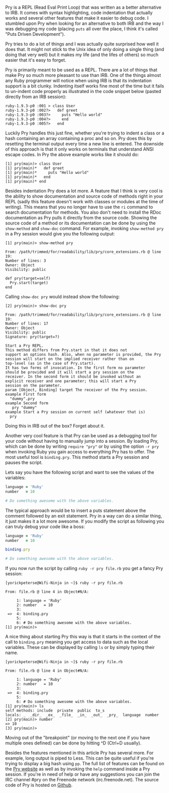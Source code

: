 Pry is a REPL (Read Eval Print Loop) that was written as a better alternative to
IRB. It comes with syntax highlighting, code indentation that actually works and
several other features that make it easier to debug code. I stumbled upon Pry
when looking for an alternative to both IRB and the way I was debugging my code
(placing ``puts`` all over the place, I think it's called "Puts Driven
Development").

Pry tries to do a lot of things and I was actually quite surprised how well it
does that. It might not stick to the Unix idea of only doing a single thing (and
doing that very well) but it makes my life (and the lifes of others) so much
easier that it's easy to forget.

Pry is primarily meant to be used as a REPL. There are a lot of things that make
Pry so much more pleasant to use than IRB. One of the things almost any Ruby
programmer will notice when using IRB is that its indentation support is a bit
clunky. Indenting itself works fine most of the time but it fails to un-indent
code properly as illustrated in the code snippet below (pasted directly from an
IRB session):

    ruby-1.9.3-p0 :001 > class User
    ruby-1.9.3-p0 :002?>   def greet
    ruby-1.9.3-p0 :003?>     puts "Hello world"
    ruby-1.9.3-p0 :004?>     end
    ruby-1.9.3-p0 :005?>   end

Luckily Pry handles this just fine, whether you're trying to indent a class or a
hash containing an array containing a proc and so on. Pry does this by resetting
the terminal output every time a new line is entered. The downside of this
approach is that it only works on terminals that understand ANSI escape codes.
In Pry the above example works like it should do:

    [1] pry(main)> class User
    [1] pry(main)*   def greet
    [1] pry(main)*     puts "Hello world"
    [1] pry(main)*   end
    [1] pry(main)* end

Besides indentation Pry does a lot more. A feature that I think is very cool is
the ability to show documentation and source code of methods right in your REPL
(sadly this feature doesn't work with classes or modules at the time of
writing). This means that you no longer have to use the ``ri`` command to search
documentation for methods. You also don't need to install the RDoc documentation
as Pry pulls it directly from the source code. Showing the source code of a
method or its documentation can be done by using the ``show-method`` and
``show-doc`` command. For example, invoking ``show-method pry`` in a Pry session
would give you the following output:

    [1] pry(main)> show-method pry

    From: /path/trimmed/for/readability/lib/pry/core_extensions.rb @ line 19:
    Number of lines: 3
    Owner: Object
    Visibility: public

    def pry(target=self)
      Pry.start(target)
    end

Calling ``show-doc pry`` would instead show the following:

    [2] pry(main)> show-doc pry

    From: /path/trimmed/for/readability/lib/pry/core_extensions.rb @ line 19:
    Number of lines: 17
    Owner: Object
    Visibility: public
    Signature: pry(target=?)

    Start a Pry REPL.
    This method differs from Pry.start in that it does not
    support an options hash. Also, when no parameter is provided, the Pry
    session will start on the implied receiver rather than on
    top-level (as in the case of Pry.start).
    It has two forms of invocation. In the first form no parameter
    should be provided and it will start a pry session on the
    receiver. In the second form it should be invoked without an
    explicit receiver and one parameter; this will start a Pry
    session on the parameter.
    param [Object, Binding] target The receiver of the Pry session.
    example First form
      "dummy".pry
    example Second form
       pry "dummy"
    example Start a Pry session on current self (whatever that is)
      pry

Doing this in IRB out of the box? Forget about it.

Another very cool feature is that Pry can be used as a debugging tool for your
code without having to manually jump into a session. By loading Pry, which can
be done by writing ``require "pry"`` or by using the option ``-r pry`` when
invoking Ruby you gain access to everything Pry has to offer. The most useful
tool is ``binding.pry``. This method starts a Pry session and pauses the script.

Lets say you have the following script and want to see the values of the
variables:

```ruby
language = 'Ruby'
number   = 10

# Do something awesome with the above variables.
```

The typical approach would be to insert a puts statement above the comment
followed by an exit statement. Pry in a way can do a similar thing, it just
makes it a lot more awesome. If you modify the script as following you can truly
debug your code like a boss:

```ruby
language = 'Ruby'
number   = 10

binding.pry

# Do something awesome with the above variables.
```

If you now run the script by calling ``ruby -r pry file.rb`` you get a fancy Pry
session:

    [yorickpeterse@Wifi-Ninja in ~]$ ruby -r pry file.rb

    From: file.rb @ line 4 in Object#N/A:

         1: language = 'Ruby'
         2: number   = 10
         3:
     =>  4: binding.pry
         5:
         6: # Do something awesome with the above variables.
    [1] pry(main)>

A nice thing about starting Pry this way is that it starts in the context of the
call to ``binding.pry`` meaning you get access to data such as the local
variables. These can be displayed by calling ``ls`` or by simply typing their
name.

    [yorickpeterse@Wifi-Ninja in ~]$ ruby -r pry file.rb

    From: file.rb @ line 4 in Object#N/A:

         1: language = 'Ruby'
         2: number   = 10
         3:
     =>  4: binding.pry
         5:
         6: # Do something awesome with the above variables.
    [1] pry(main)> ls
    self methods: include  private  public  to_s
    locals: _  _dir_  _ex_  _file_  _in_  _out_  _pry_  language  number
    [2] pry(main)> number
    => 10
    [3] pry(main)>

Moving out of the "breakpoint" (or moving to the next one if you have multiple
ones defined) can be done by hitting ^D (Ctrl+D usually).

Besides the features mentioned in this article Pry has several more. For
example, long output is piped to Less. This can be quite useful if you're trying
to display a big hash using ``pp``. The full list of features can be found on
the [Pry website][pry website] as well as by invoking the ``help`` command
inside a Pry session. If you're in need of help or have any suggestions you can
join the IRC channel \#pry on the Freenode network (irc.freenode.net).  The
source code of Pry is hosted on [Github][pry github].

[pry website]: http://pry.github.com/
[pry github]: http://github.com/pry/pry
